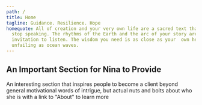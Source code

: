 ```yaml
---
path: /
title: Home
tagline: Guidance. Resilience. Hope
homequote: All of creation and your very own life are a sacred text that never
  stop speaking. The rhythms of the Earth and the arc of your story are  an open
  invitation to listen. The wisdom you need is as close as your  own heart, as
  unfailing as ocean waves.
---
```

## An Important Section for Nina to Provide

An interesting section that inspires people to become a client beyond general motivational words of intrigue, but actual nuts and bolts about who she is with a link to "About" to learn more